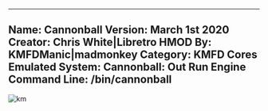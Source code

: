 -----------------------
Name: Cannonball
Version: March 1st 2020
Creator: Chris White|Libretro
HMOD By: KMFDManic|madmonkey
Category: KMFD Cores
Emulated System: Cannonball: Out Run Engine
Command Line: /bin/cannonball
-----------------------
![km](https://i.imgur.com/AVK60p1.png)
